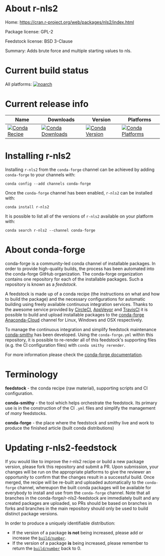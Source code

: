 About r-nls2
============

Home: https://cran.r-project.org/web/packages/nls2/index.html

Package license: GPL-2

Feedstock license: BSD 3-Clause

Summary: Adds brute force and multiple starting values to nls.



Current build status
====================

All platforms:
[![noarch](https://img.shields.io/circleci/project/github/conda-forge/r-nls2-feedstock/master.svg?label=noarch)](https://circleci.com/gh/conda-forge/r-nls2-feedstock)

Current release info
====================

| Name | Downloads | Version | Platforms |
| --- | --- | --- | --- |
| [![Conda Recipe](https://img.shields.io/badge/recipe-r--nls2-green.svg)](https://anaconda.org/conda-forge/r-nls2) | [![Conda Downloads](https://img.shields.io/conda/dn/conda-forge/r-nls2.svg)](https://anaconda.org/conda-forge/r-nls2) | [![Conda Version](https://img.shields.io/conda/vn/conda-forge/r-nls2.svg)](https://anaconda.org/conda-forge/r-nls2) | [![Conda Platforms](https://img.shields.io/conda/pn/conda-forge/r-nls2.svg)](https://anaconda.org/conda-forge/r-nls2) |

Installing r-nls2
=================

Installing `r-nls2` from the `conda-forge` channel can be achieved by adding `conda-forge` to your channels with:

```
conda config --add channels conda-forge
```

Once the `conda-forge` channel has been enabled, `r-nls2` can be installed with:

```
conda install r-nls2
```

It is possible to list all of the versions of `r-nls2` available on your platform with:

```
conda search r-nls2 --channel conda-forge
```


About conda-forge
=================

conda-forge is a community-led conda channel of installable packages.
In order to provide high-quality builds, the process has been automated into the
conda-forge GitHub organization. The conda-forge organization contains one repository
for each of the installable packages. Such a repository is known as a *feedstock*.

A feedstock is made up of a conda recipe (the instructions on what and how to build
the package) and the necessary configurations for automatic building using freely
available continuous integration services. Thanks to the awesome service provided by
[CircleCI](https://circleci.com/), [AppVeyor](https://www.appveyor.com/)
and [TravisCI](https://travis-ci.org/) it is possible to build and upload installable
packages to the [conda-forge](https://anaconda.org/conda-forge)
[Anaconda-Cloud](https://anaconda.org/) channel for Linux, Windows and OSX respectively.

To manage the continuous integration and simplify feedstock maintenance
[conda-smithy](https://github.com/conda-forge/conda-smithy) has been developed.
Using the ``conda-forge.yml`` within this repository, it is possible to re-render all of
this feedstock's supporting files (e.g. the CI configuration files) with ``conda smithy rerender``.

For more information please check the [conda-forge documentation](https://conda-forge.org/docs/).

Terminology
===========

**feedstock** - the conda recipe (raw material), supporting scripts and CI configuration.

**conda-smithy** - the tool which helps orchestrate the feedstock.
                   Its primary use is in the construction of the CI ``.yml`` files
                   and simplify the management of *many* feedstocks.

**conda-forge** - the place where the feedstock and smithy live and work to
                  produce the finished article (built conda distributions)


Updating r-nls2-feedstock
=========================

If you would like to improve the r-nls2 recipe or build a new
package version, please fork this repository and submit a PR. Upon submission,
your changes will be run on the appropriate platforms to give the reviewer an
opportunity to confirm that the changes result in a successful build. Once
merged, the recipe will be re-built and uploaded automatically to the
`conda-forge` channel, whereupon the built conda packages will be available for
everybody to install and use from the `conda-forge` channel.
Note that all branches in the conda-forge/r-nls2-feedstock are
immediately built and any created packages are uploaded, so PRs should be based
on branches in forks and branches in the main repository should only be used to
build distinct package versions.

In order to produce a uniquely identifiable distribution:
 * If the version of a package **is not** being increased, please add or increase
   the [``build/number``](https://conda.io/docs/user-guide/tasks/build-packages/define-metadata.html#build-number-and-string).
 * If the version of a package **is** being increased, please remember to return
   the [``build/number``](https://conda.io/docs/user-guide/tasks/build-packages/define-metadata.html#build-number-and-string)
   back to 0.
